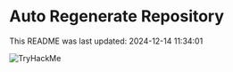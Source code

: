 # Auto Regenerate Repository

This README was last updated: 2024-12-14 11:34:01

 ![TryHackMe](https://tryhackme.com/badge/533634)